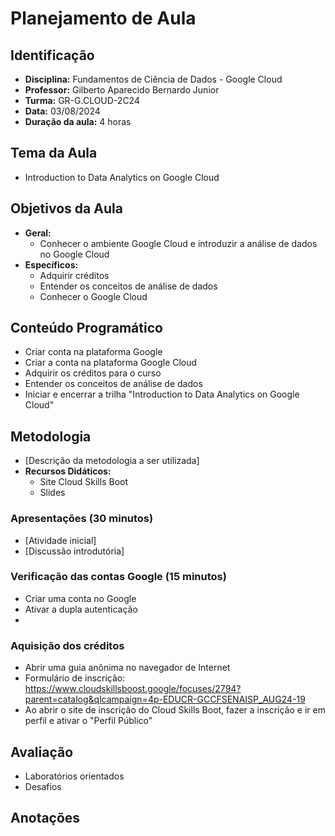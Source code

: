 # Planejamento de Aula

## Identificação
- **Disciplina:** Fundamentos de Ciência de Dados - Google Cloud
- **Professor:** Gilberto Aparecido Bernardo Junior
- **Turma:** GR-G.CLOUD-2C24 
- **Data:** 03/08/2024
- **Duração da aula:** 4 horas

## Tema da Aula
- Introduction to Data Analytics on Google Cloud

## Objetivos da Aula
- **Geral:** 
  - Conhecer o ambiente Google Cloud e introduzir a análise de dados no Google Cloud
- **Específicos:**
  - Adquirir créditos
  - Entender os conceitos de análise de dados
  - Conhecer o Google Cloud

## Conteúdo Programático
  - Criar conta na plataforma Google
  - Criar a conta na plataforma Google Cloud
  - Adquirir os créditos para o curso
  - Entender os conceitos de análise de dados
  - Iniciar e encerrar a trilha "Introduction to Data Analytics on Google Cloud"
    
## Metodologia
- [Descrição da metodologia a ser utilizada]
- **Recursos Didáticos:**
  - Site Cloud Skills Boot
  - Slides

### Apresentações (30 minutos)
- [Atividade inicial]
- [Discussão introdutória]

### Verificação das contas Google (15 minutos)
- Criar uma conta no Google
- Ativar a dupla autenticação
- 

### Aquisição dos créditos
- Abrir uma guia anônima no navegador de Internet
- Formulário de inscrição: https://www.cloudskillsboost.google/focuses/2794?parent=catalog&qlcampaign=4p-EDUCR-GCCFSENAISP_AUG24-19
- Ao abrir o site de inscrição do Cloud Skills Boot, fazer a inscrição e ir em perfil e ativar o "Perfil Público"

## Avaliação
- Laboratórios orientados
- Desafios

## Anotações

